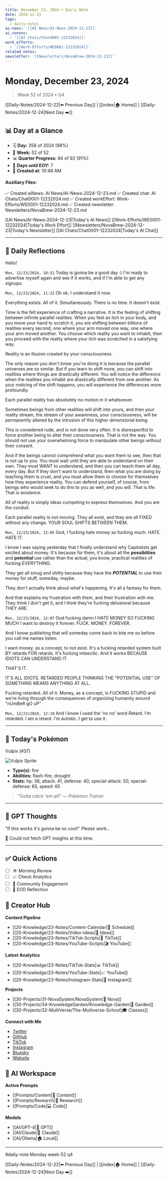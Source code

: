 ```yaml
---
title: December 23, 2024 • Daily Note
date: 2024-12-23
tags:
  - daily-notes
ai-news: '[[AI News/AI-News-2024-12-23]]'
ai_convos:
  - '[[AI Chats/Chat0001-12232024]]'
work_efforts:
  - '[[Work-Efforts/WE0001-12232024]]'
related_notes:
newsletter: '[[Newsletters/NovaBrew-2024-12-23]]'
---
```

# Monday, December 23, 2024
> Week 52 of 2024 • Q4

[[Daily-Notes/2024-12-22|⬅️ Previous Day]] | [[index|🏠 Home]] | [[Daily-Notes/2024-12-24|Next Day ➡️]]

## 📊 Day at a Glance
- 🗓️ **Day:** 358 of 2024 (98%)
- 📅 **Week:** 52 of 52
- 📊 **Quarter Progress:** 84 of 92 (91%)
- 🎯 **Days until EOY:** 7
- 🔄 **Created at:** 10:48 AM

#### Auxiliary Files:
✅ Created aiNews: AI News/AI-News-2024-12-23.md
✅ Created chat: AI Chats/Chat0001-12232024.md
✅ Created workEffort: Work-Efforts/WE0001-12232024.md
✅ Created newsletter: Newsletters/NovaBrew-2024-12-23.md

[[AI News/AI-News-2024-12-23|Today's AI News]]
[[Work-Efforts/WE0001-12232024|Today's Work Effort]]
[[Newsletters/NovaBrew-2024-12-23|Today's Newsletter]]
[[AI Chats/Chat0001-12232024|Today's AI Chat]]

---

## 📝 Daily Reflections

Hello!

`Mon, 12/23/2024, 10:51`
Today is gonna be a good day :)
I'm ready to advertise myself again and see if it works, and if I'm able to get any signups.

`Mon, 12/23/2024, 11:22`
Oh ok, I understand it now.

Everything exists. All of it. Simultaneously. There is no time. It doesn't exist.

Time is the felt experience of crafting a narrative. It is the feeling of shifting between infinite parallel  realities. When you feel an itch in your body, and you move your hand to scratch it, you are shifting between billions of realities every second, one where your arm moved one way, one where your arm moved another. You choose which reality you want to inhabit, then you proceed with the reality where your itch was scratched in a satisfying way.

Reality is an illusion created by your consciousness.

The only reason you don't know you're doing it is because the parallel universes are so similar. But if you learn to shift more, you can shift into realities where things are drastically different.
You will notice the difference when the realities you inhabit are drastically different from one another. As your noticing of the shift happens, you will experience the differences more profoundly.

Each parallel reality has absolutely no motion in it whatsoever.

Sometimes beings from other realities will shift into yours, and then your reality stream, the stream of your awareness, your consciousness, will be permanently altered by the intrusion of this higher dimensional being.

This is considered rude, and is not done very often. It is disrespectful to force another being to alter their consciousness. That is not the way. You should not use your overwhelming force to manipulate other beings without their consent.

And if the beings cannot comprehend what you want them to see, then that is not up to you. You must wait until they are able to understand on their own. They must WANT to understand, and then you can teach them all day, every day. But if they don't want to understand, then what you are doing by teaching them is cruel, and you must allow them to choose for themselves how they experience reality. You can defend yourself, of course, from beings who would seek to do this to you as well, and you will. That is life. That is existence.

All of reality is simply ideas competing to express themselves. And you are the conduit.

Each parallel reality is not moving. They all exist, and they are all FIXED without any change. YOUR SOUL SHIFTS BETWEEN THEM. 

`Mon, 12/23/2024, 12:05`
God, I fucking hate money so fucking much. 
HATE. HATE IT.

I know I was saying yesterday that I finally understand why Capitalists get excited about money. It's because for them, it's about all the **possiblities** and **potential** use rather than the actual, you know, practical realities of fucking EVERYTHING.

They get all smug and shitty because they have the ***POTENTIAL*** to use their money for stuff, someday, maybe.

They don't actually think about what's happening. It's all a fantasy for them.

And that explains my frustration with them, and their frustration with me. They think I don't get it, and I think they're fucking delusional because THEY ARE.

`Mon, 12/23/2024, 12:07`
God fucking damn I HATE MONEY SO FUCKING MUCH I want to destroy it forever. FUCK. MONEY. FOREVER.

And I know publishing that will someday come back to bite me so before you call me names listen:

I want money, as a concept, to not exist. It's a fucking retarded system built BY retards FOR retards. It's fucking imbecilic. And it works BECAUSE IDIOTS CAN UNDERSTAND IT.

THAT'S IT.

IT'S ALL IDIOTS. RETARDED PEOPLE THINKING THE "POTENTIAL USE" OF SOMETHING MEANS ANYTHING AT ALL. 

Fucking retarded. All of it. Money, as a concept, is FUCKING STUPID and we're living through the consequences of organizing humanity around "nUmBeR gO uP"

`Mon, 12/23/2024, 12:10`
And I know I used the 'no no' word Retard. I'm retarded. I am a retard. I'm autistic. I get to use it.






---

## 🐾 Today's Pokémon

Vulpix (#37)

![Vulpix Sprite](https://raw.githubusercontent.com/PokeAPI/sprites/master/sprites/pokemon/37.png)

- **Type(s):** fire
- **Abilities:** flash-fire, drought
- **Stats:** hp: 38, attack: 41, defense: 40, special-attack: 50, special-defense: 65, speed: 65

> "Gotta catch 'em all!" — *Pokémon Trainer*
    

---

## 🤖 GPT Thoughts

"If this works it's gonna be so cool!"
*Please work...*

🤖 Could not fetch GPT insights at this time.


---

## ✅ Quick Actions
- [ ] ☀️ Morning Review
- [ ] 📈 Check Analytics
- [ ] 🤝 Community Engagement
- [ ] 🌙 EOD Reflection

## 📱 Creator Hub
**Content Pipeline**
- [[20-Knowledge/23-Notes/Content-Calendar|📅 Schedule]]
- [[20-Knowledge/23-Notes/Video-Ideas|🎥 Ideas]]
- [[20-Knowledge/23-Notes/TikTok-Scripts|📝 TikTok]]
- [[20-Knowledge/23-Notes/YouTube-Scripts|🎬 YouTube]]

**Latest Analytics**
- [[20-Knowledge/23-Notes/TikTok-Stats|📊 TikTok]]
- [[20-Knowledge/23-Notes/YouTube-Stats|📈 YouTube]]
- [[20-Knowledge/23-Notes/Instagram-Stats|📸 Instagram]]

**Projects**
- [[30-Projects/31-NovaSystem/NovaSystem|🤖 Nova]]
- [[30-Projects/34-KnowledgeGarden/Knowledge-Garden|🌳 Garden]]
- [[30-Projects/32-MultiVerse/The-Multiverse-School|🎓 Classes]]

**Connect with Me**
- [Twitter](https://twitter.com/thecoffeejesus)
- [GitHub](https://github.com/ctavolazzi)
- [TikTok](https://tiktok.com/@thecoffeejesus)
- [Instagram](https://instagram.com/thecoffeejesus)
- [Bluesky](https://bsky.app/profile/thecoffeejesus.bsky.social)
- [Website](https://thecoffeejesus.com)

## 🤖 AI Workspace
**Active Prompts**
- [[Prompts/Content|📝 Content]]
- [[Prompts/Research|🔬 Research]]
- [[Prompts/Code|💻 Code]]

**Models**
- [[AI/GPT-4|💬 GPT]]
- [[AI/Claude|🧠 Claude]]
- [[AI/Ollama|🏠 Local]]

---

#daily-note  Monday week-52 q4

[[Daily-Notes/2024-12-22|⬅️ Previous Day]] | [[index|🏠 Home]] | [[Daily-Notes/2024-12-24|Next Day ➡️]]

